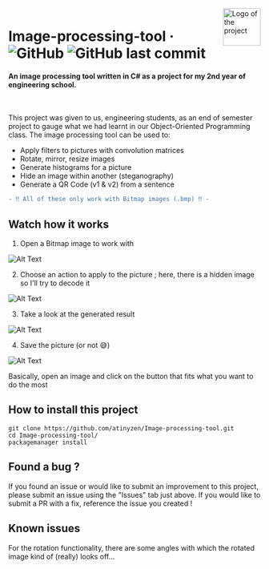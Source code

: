 <a href="esilv.fr" target="_blank">
<img src="https://upload.wikimedia.org/wikipedia/commons/d/d1/Logo_esilv_png_blanc.png" alt="Logo of the project" align="right" height="75rem">
</a>

# Image-processing-tool &middot; ![GitHub](https://img.shields.io/github/license/atinyzen/Image-processing-tool) ![GitHub last commit](https://img.shields.io/github/last-commit/atinyzen/Image-processing-tool?color=%2345f14d)
#### An image processing tool written in C# as a project for my 2nd year of engineering school.
<br>

This project was given to us, engineering students, as an end of semester project to gauge what we had learnt in our Object-Oriented Programming class. The image processing tool can be used to:
* Apply filters to pictures with convolution matrices
* Rotate, mirror, resize images
* Generate histograms for a picture
* Hide an image within another (steganography)
* Generate a QR Code (v1 & v2) from a sentence

```diff
- ‼️ All of these only work with Bitmap images (.bmp) ‼️ -
```

## Watch how it works

1. Open a Bitmap image to work with

![Alt Text](https://media0.giphy.com/media/1GrzYY0YlgunN8JdpB/giphy.gif?cid=5e214886ff74e6dd718468d8e77e9c44ca12061ebf26a776&rid=giphy.gif&ct=g)

2. Choose an action to apply to the picture ; here, there is a hidden image so I'll try to decode it

![Alt Text](https://media3.giphy.com/media/Q5KXq8eZKRYXJy26Vr/giphy.gif?cid=5e214886ccb27574826e8340f8791de283486c6d16a2ab4d&rid=giphy.gif&ct=g)

3. Take a look at the generated result

![Alt Text](https://media2.giphy.com/media/XmHBAyOuC3Se7E7jMV/giphy.gif?cid=5e214886b5b46740724bef07f30c9d788996a4617faecf7b&rid=giphy.gif&ct=g)

4. Save the picture (or not 😅)

![Alt Text](https://media1.giphy.com/media/fnP71mKgmX8oXwtDQU/giphy.gif?cid=5e2148863a51b16ce9630c7033144009a23463563cf79028&rid=giphy.gif&ct=g)

Basically, open an image and click on the button that fits what you want to do the most

## How to install this project

```shell
git clone https://github.com/atinyzen/Image-processing-tool.git
cd Image-processing-tool/
packagemanager install
```

## Found a bug ?

If you found an issue or would like to submit an improvement to this project, please submit an issue using the "Issues" tab just above. If you would like to submit a PR with a fix, reference the issue you created !

## Known issues

For the rotation functionality, there are some angles with which the rotated image kind of (really) looks off...
